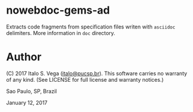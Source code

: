# nowebdoc-gems-ad

Extracts code fragments from specification files writen with `asciidoc` delimiters. More information in `doc` directory.

# Author

(C) 2017 Italo S. Vega (italo@pucsp.br). This software carries no warranty of
any kind.  (See LICENSE for full license and warranty notices.)

Sao Paulo, SP, Brazil

January 12, 2017
